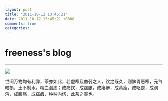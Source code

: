 ```yaml
---
layout: post
title: "2011-10-12 13:45:21"
date: 2011-10-12 13:45:21 +0800
comments: true
categories: 
---
```


# freeness's blog

----------

![](http://okqmqrbgo.bkt.clouddn.com/201110121345211.jpg)

>
世间万物均有利弊，茶亦如此，若虚寒及血弱之人，饮之既久，则脾胃恶寒，元气暗损，土不制水，精血潜虚；成痰饮，成痞胀，成痿痹，成黄瘦，成呕逆，成洞泻，成腹痛，成疝瘕，种种内伤，此茶之害也。